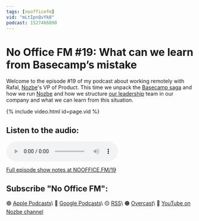 ```yaml
---
tags: [noofficefm]
vid: "mLtIpnQvYk8"
podcast: 1527466890
---
```


# No Office FM #19: What can we learn from Basecamp’s mistake

Welcome to the episode #19 of my podcast about working remotely with Rafal, [Nozbe][n]'s VP of Product. This time we unpack the [Basecamp saga](/basecamp) and how we run [Nozbe][n] and how we structure [our leadership](/owner) team in our company and what we can learn from this situation. 

{% include video.html id=page.vid %}

<!--More-->

## Listen to the audio:

<audio controls>
<source src="https://media.transistor.fm/2654c93d/9466dd18.mp3" type="audio/mpeg">
</audio>



[Full episode show notes at NOOFFICE.FM/19](https://nooffice.fm/19)

## Subscribe "No Office FM":

🟣 [Apple Podcasts](https://podcasts.apple.com/podcast/no-office/id1527466890)\\
🔵 [Google Podcasts](https://podcasts.google.com/feed/aHR0cHM6Ly9mZWVkcy50cmFuc2lzdG9yLmZtL25vb2ZmaWNl)\\
🟡 [RSS](https://nozbe.com/nooffice.rss)\\
🟠 [Overcast](https://overcast.fm/itunes1527466890/no-office)\\
🔴 [YouTube on Nozbe channel](https://youtube.com/NozbeCom)

<!--podcast: 1527466890-->

[n]: https://michael.gratis/nozbe
[np]: https://michael.gratis/nozbepersonal